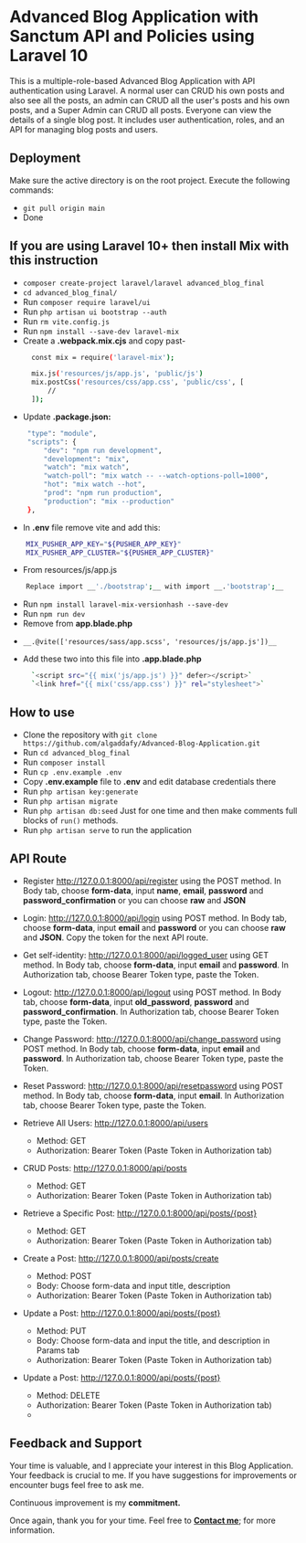 # Advanced Blog Application with Sanctum API and Policies using Laravel 10

This is a multiple-role-based Advanced Blog Application with API authentication using Laravel. A normal user can CRUD his own posts and also see all the posts, an admin can CRUD all the user's posts and his own posts, and a Super Admin can CRUD all posts. Everyone can view the details of a single blog post. It includes user authentication, roles, and an API for managing blog posts and users.

## Deployment
Make sure the active directory is on the root project. Execute the following commands:
- `git pull origin main`
- Done

## If you are using Laravel 10+ then install Mix with this instruction

- `composer create-project laravel/laravel advanced_blog_final`
- `cd advanced_blog_final/`
- Run `composer require laravel/ui`
- Run `php artisan ui bootstrap --auth`
- Run `rm vite.config.js`
- Run `npm install --save-dev laravel-mix`
- Create a __.webpack.mix.cjs__ and copy past-
  ```bash
    const mix = require('laravel-mix');

    mix.js('resources/js/app.js', 'public/js')
    mix.postCss('resources/css/app.css', 'public/css', [
        //
    ]);
  ```
- Update __.package.json:__
   ```bash
    "type": "module",
    "scripts": {
        "dev": "npm run development",
        "development": "mix",
        "watch": "mix watch",
        "watch-poll": "mix watch -- --watch-options-poll=1000",
        "hot": "mix watch --hot",
        "prod": "npm run production",
        "production": "mix --production"
    },
    ```
- In __.env__ file remove vite and add this:
```bash
    MIX_PUSHER_APP_KEY="${PUSHER_APP_KEY}"
    MIX_PUSHER_APP_CLUSTER="${PUSHER_APP_CLUSTER}"
```
- From resources/js/app.js
```bash
    Replace import __'./bootstrap';__ with import __.'bootstrap';__
```
- Run `npm install laravel-mix-versionhash --save-dev`
- Run `npm run dev`
- Remove from __app.blade.php__
-     __.@vite(['resources/sass/app.scss', 'resources/js/app.js'])__
- Add these two into this file into __.app.blade.php__
  ```bash
    `<script src="{{ mix('js/app.js') }}" defer></script>`
    `<link href="{{ mix('css/app.css') }}" rel="stylesheet">`
  ```

## How to use

- Clone the repository with `git clone https://github.com/algaddafy/Advanced-Blog-Application.git`
- Run `cd advanced_blog_final`
- Run `composer install`
- Run `cp .env.example .env`
- Copy __.env.example__ file to __.env__ and edit database credentials there
- Run `php artisan key:generate`
- Run `php artisan migrate`
- Run `php artisan db:seed` Just for one time and then make comments full blocks of `run()` methods.
- Run `php artisan serve` to run the application

## API Route

- Register http://127.0.0.1:8000/api/register using the POST method. In Body tab, choose __form-data__, input __name__, __email__, __password__ and __password_confirmation__ or you can choose __raw__ and __JSON__

- Login: http://127.0.0.1:8000/api/login using POST method. In Body tab, choose __form-data__, input __email__ and __password__ or you can choose __raw__ and __JSON__. Copy the token for the next API route.

- Get self-identity: http://127.0.0.1:8000/api/logged_user using GET method. In Body tab, choose __form-data__, input __email__ and __password__. In Authorization tab, choose Bearer Token type, paste the Token.

- Logout: http://127.0.0.1:8000/api/logout using POST method. In Body tab, choose __form-data__, input __old_password__, __password__ and __password_confirmation__. In Authorization tab, choose Bearer Token type, paste the Token.

- Change Password: http://127.0.0.1:8000/api/change_password using POST method. In Body tab, choose __form-data__, input __email__ and __password__. In Authorization tab, choose Bearer Token type, paste the Token.

- Reset Password: http://127.0.0.1:8000/api/resetpassword using POST method. In Body tab, choose __form-data__, input __email__. In Authorization tab, choose Bearer Token type, paste the Token.

- Retrieve All Users: http://127.0.0.1:8000/api/users
    - Method: GET
    - Authorization: Bearer Token (Paste Token in Authorization tab)

- CRUD Posts: http://127.0.0.1:8000/api/posts
    - Method: GET
    - Authorization: Bearer Token (Paste Token in Authorization tab)

- Retrieve a Specific Post: http://127.0.0.1:8000/api/posts/{post}
    - Method: GET
    - Authorization: Bearer Token (Paste Token in Authorization tab)

- Create a Post: http://127.0.0.1:8000/api/posts/create
    - Method: POST
    - Body: Choose form-data and input title, description
    - Authorization: Bearer Token (Paste Token in Authorization tab)

- Update a Post: http://127.0.0.1:8000/api/posts/{post}
    - Method: PUT
    - Body: Choose form-data and input the title, and description in Params tab
    - Authorization: Bearer Token (Paste Token in Authorization tab)

- Update a Post: http://127.0.0.1:8000/api/posts/{post}
    - Method: DELETE
    - Authorization: Bearer Token (Paste Token in Authorization tab)
    - 
## Feedback and Support
Your time is valuable, and I appreciate your interest in this Blog Application. Your feedback is crucial to me. If you have suggestions for improvements or encounter bugs feel free to ask me.

Continuous improvement is my __commitment.__

Once again, thank you for your time. Feel free to **[Contact me](https://www.linkedin.com/in/algaddafy/)**; for more information. 
